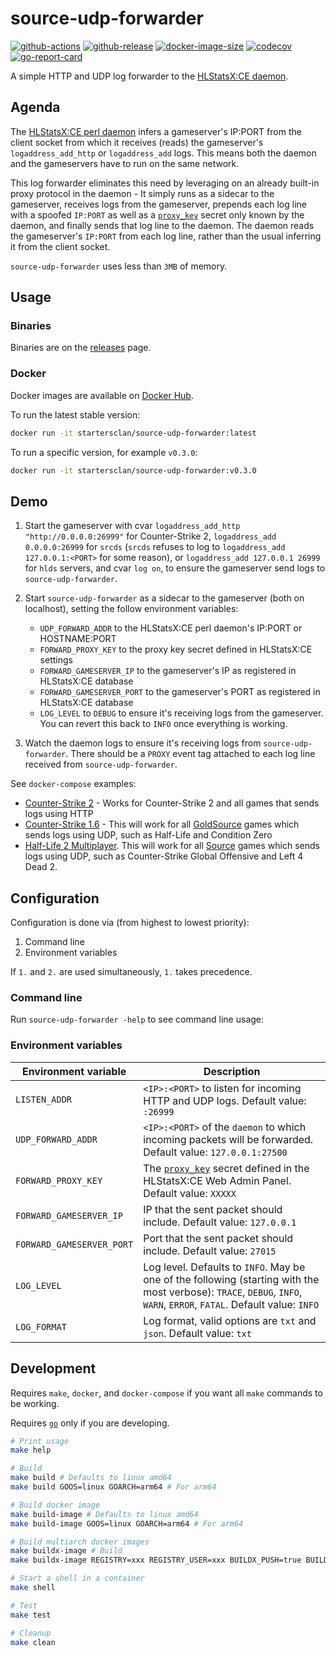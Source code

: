 # source-udp-forwarder

[![github-actions](https://github.com/startersclan/source-udp-forwarder/workflows/ci/badge.svg)](https://github.com/startersclan/source-udp-forwarder/actions)
[![github-release](https://img.shields.io/github/v/release/startersclan/source-udp-forwarder?style=flat-square)](https://github.com/startersclan/source-udp-forwarder/releases/)
[![docker-image-size](https://img.shields.io/docker/image-size/startersclan/source-udp-forwarder/latest)](https://hub.docker.com/r/startersclan/source-udp-forwarder)
[![codecov](https://codecov.io/gh/startersclan/source-udp-forwarder/branch/master/graph/badge.svg)](https://codecov.io/gh/startersclan/source-udp-forwarder)
[![go-report-card](https://goreportcard.com/badge/github.com/startersclan/source-udp-forwarder)](https://goreportcard.com/report/github.com/startersclan/source-udp-forwarder)

A simple HTTP and UDP log forwarder to the [HLStatsX:CE daemon](https://github.com/startersclan/hlstatsx-community-edition).

## Agenda

The [HLStatsX:CE perl daemon](https://github.com/startersclan/hlstatsx-community-edition/tree/master/scripts) infers a gameserver's IP:PORT from the client socket from which it receives (reads) the gameserver's `logaddress_add_http` or `logaddress_add` logs. This means both the daemon and the gameservers have to run on the same network.

This log forwarder eliminates this need by leveraging on an already built-in proxy protocol in the daemon - It simply runs as a sidecar to the gameserver, receives logs from the gameserver, prepends each log line with a spoofed `IP:PORT` as well as a [`proxy_key`](https://github.com/startersclan/hlstatsx-community-edition/blob/1.6.19/scripts/hlstats.pl#L1780) secret only known by the daemon, and finally sends that log line to the daemon. The daemon reads the gameserver's `IP:PORT` from each log line, rather than the usual inferring it from the client socket.

`source-udp-forwarder` uses less than `3MB` of memory.

## Usage

### Binaries

Binaries are on the [releases](https://github.com/startersclan/source-udp-forwarder/releases/) page.

### Docker

Docker images are available on [Docker Hub](https://hub.docker.com/r/startersclan/source-udp-forwarder).

To run the latest stable version:

```sh
docker run -it startersclan/source-udp-forwarder:latest
```

To run a specific version, for example `v0.3.0`:

```sh
docker run -it startersclan/source-udp-forwarder:v0.3.0
```

## Demo

1. Start the gameserver with cvar `logaddress_add_http "http://0.0.0.0:26999"` for Counter-Strike 2, `logaddress_add 0.0.0.0:26999` for `srcds` (`srcds` refuses to log to `logaddress_add 127.0.0.1:<PORT>` for some reason), or `logaddress_add 127.0.0.1 26999` for `hlds` servers, and cvar `log on`, to ensure the gameserver send logs to `source-udp-forwarder`.

2. Start `source-udp-forwarder` as a sidecar to the gameserver (both on localhost), setting the follow environment variables:

    - `UDP_FORWARD_ADDR` to the HLStatsX:CE perl daemon's IP:PORT or HOSTNAME:PORT
    - `FORWARD_PROXY_KEY` to the proxy key secret defined in HLStatsX:CE settings
    - `FORWARD_GAMESERVER_IP` to the gameserver's IP as registered in HLStatsX:CE database
    - `FORWARD_GAMESERVER_PORT` to the gameserver's PORT as registered in HLStatsX:CE database
    - `LOG_LEVEL` to `DEBUG` to ensure it's receiving logs from the gameserver. You can revert this back to `INFO` once everything is working.

3. Watch the daemon logs to ensure it's receiving logs from `source-udp-forwarder`. There should be a `PROXY` event tag attached to each log line received from `source-udp-forwarder`.

See `docker-compose` examples:

- [Counter-Strike 2](docs/srcds-cs2-example/docker-compose.yml) - Works for Counter-Strike 2 and all games that sends logs using HTTP
- [Counter-Strike 1.6](docs/hlds-cstrike-example/docker-compose.yml) - This will work for all [GoldSource](https://developer.valvesoftware.com/wiki/GoldSrc) games which sends logs using UDP, such as Half-Life and Condition Zero
- [Half-Life 2 Multiplayer](docs/srcds-hl2mp-example/docker-compose.yml). This will work for all [Source](https://developer.valvesoftware.com/wiki/Source) games which sends logs using UDP, such as Counter-Strike Global Offensive and Left 4 Dead 2.

## Configuration

Configuration is done via (from highest to lowest priority):

1. Command line
2. Environment variables

If `1.` and `2.` are used simultaneously, `1.` takes precedence.

### Command line

Run `source-udp-forwarder -help` to see command line usage:

### Environment variables

| Environment variable | Description |
|---|---|
| `LISTEN_ADDR` | `<IP>:<PORT>` to listen for incoming HTTP and UDP logs. Default value: `:26999` |
| `UDP_FORWARD_ADDR` | `<IP>:<PORT>` of the `daemon` to which incoming packets will be forwarded. Default value: `127.0.0.1:27500` |
| `FORWARD_PROXY_KEY` | The [`proxy_key`](https://github.com/startersclan/hlstatsx-community-edition/blob/1.6.19/scripts/hlstats.pl#L1780) secret defined in the HLStatsX:CE Web Admin Panel. Default value: `XXXXX` |
| `FORWARD_GAMESERVER_IP` | IP that the sent packet should include. Default value: `127.0.0.1` |
| `FORWARD_GAMESERVER_PORT` | Port that the sent packet should include. Default value: `27015` |
| `LOG_LEVEL` | Log level. Defaults to `INFO`. May be one of the following (starting with the most verbose): `TRACE`, `DEBUG`, `INFO`, `WARN`, `ERROR`, `FATAL`. Default value: `INFO`|
| `LOG_FORMAT` | Log format, valid options are `txt` and `json`. Default value: `txt` |

## Development

Requires `make`, `docker`, and `docker-compose` if you want all `make` commands to be working.

Requires [`go`](https://golang.org/doc/install) only if you are developing.

```sh
# Print usage
make help

# Build
make build # Defaults to linux amd64
make build GOOS=linux GOARCH=arm64 # For arm64

# Build docker image
make build-image # Defaults to linux amd64
make build-image GOOS=linux GOARCH=arm64 # For arm64

# Build multiarch docker images
make buildx-image # Build
make buildx-image REGISTRY=xxx REGISTRY_USER=xxx BUILDX_PUSH=true BUILDX_TAG_LATEST=true # Build and push

# Start a shell in a container
make shell

# Test
make test

# Cleanup
make clean
```
